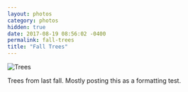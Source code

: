 ```yaml
---
layout: photos
category: photos
hidden: true
date: 2017-08-19 08:56:02 -0400
permalink: fall-trees
title: "Fall Trees"
---
```


![Trees](http://jonkit.ca/cdn/photos/2017-08-19-fall-trees.jpeg)

Trees from last fall. Mostly posting this as a formatting test. 
